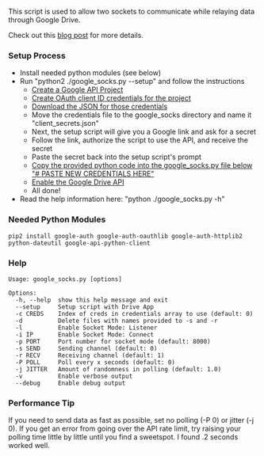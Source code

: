 This script is used to allow two sockets to communicate while relaying data through Google Drive.

Check out this [blog post](http://www.blackhillsinfosec.com/?p=5230) for more details.

### Setup Process

* Install needed python modules (see below)
* Run "python2 ./google_socks.py --setup" and follow the instructions
  * [Create a Google API Project](https://console.developers.google.com/projectcreate)
  * [Create OAuth client ID credentials for the project](https://console.developers.google.com/apis/credentials)
  * [Download the JSON for those credentials](https://console.developers.google.com/apis/credentials)
  * Move the credentials file to the google_socks directory and name it "client_secrets.json"
  * Next, the setup script will give you a Google link and ask for a secret
  * Follow the link, authorize the script to use the API, and receive the secret
  * Paste the secret back into the setup script's prompt
  * [Copy the provided python code into the google_socks.py file below "# PASTE NEW CREDENTIALS HERE"](https://github.com/lukebaggett/google_socks/blob/master/google_socks.py#L28)
  * [Enable the Google Drive API](https://console.developers.google.com/apis/api/drive.googleapis.com/overview)
  * All done!
* Read the help information here: "python ./google_socks.py -h"

### Needed Python Modules
    pip2 install google-auth google-auth-oauthlib google-auth-httplib2 python-dateutil google-api-python-client

### Help
    Usage: google_socks.py [options]
    
    Options:
      -h, --help  show this help message and exit
      --setup     Setup script with Drive App
      -c CREDS    Index of creds in credentials array to use (default: 0)
      -d          Delete files with names provided to -s and -r
      -l          Enable Socket Mode: Listener
      -i IP       Enable Socket Mode: Connect
      -p PORT     Port number for socket mode (default: 8000)
      -s SEND     Sending channel (default: 0)
      -r RECV     Receiving channel (default: 1)
      -P POLL     Poll every x seconds (default: 0)
      -j JITTER   Amount of randomness in polling (default: 1.0)
      -v          Enable verbose output
      --debug     Enable debug output

### Performance Tip
If you need to send data as fast as possible, set no polling (-P 0) or jitter (-j 0). If you get an error from going over the API rate limit, try raising your polling time little by little until you find a sweetspot. I found .2 seconds worked well.
